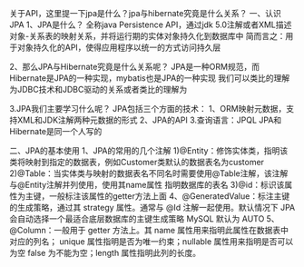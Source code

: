 关于API，这里提一下jpa是什么？jpa与hibernate究竟是什么关系？
一、认识JPA
1、JPA是什么？
全称java Persistence API，通过jdk 5.0注解或者XML描述对象-关系表的映射关系，并将运行期的实体对象持久化到数据库中
简而言之：用于对象持久化的API，使得应用程序以统一的方式访问持久层

2、那么JPA与Hibernate究竟是什么关系呢？
JPA是一种ORM规范，而Hibernate是JPA的一种实现，mybatis也是JPA的一种实现
我们可以类比的理解为JDBC技术和JDBC驱动的关系或者类比的理解为

3.JPA我们主要学习什么呢？
JPA包括三个方面的技术：
1、ORM映射元数据，支持XML和JDK注解两种元数据的形式
2、JPA的API
3.查询语言：JPQL
JPA和Hibernate是同一个人写的

二、JPA的基本使用
1、JPA的常用的几个注解
1)@Entity：修饰实体类，指明该类将映射到指定的数据表，例如Customer类默认的数据表名为customer
2)@Table：当实体类与映射的数据表名不同名时需要使用@Table注解，该注解与@Entity注解并列使用，使用其name属性
指明数据库的表名
3)@id：标识该属性为主键，一般标注该属性的getter方法上面
4、@GeneratedValue：标注主键的生成策略，通过其 strategy 属性。通常与 @Id 注解一起使用。默认情况下 JPA 会自动选择一个最适合底层数据库的主键生成策略
MySQL 默认为 AUTO
5、@Column：一般用于 getter 方法上。其 name 属性用来指明此属性在数据表中对应的列名；
unique 属性指明是否为唯一约束；nullable 属性用来指明是否可以为空
false 为不能为空；length 属性指明此列的长度。
